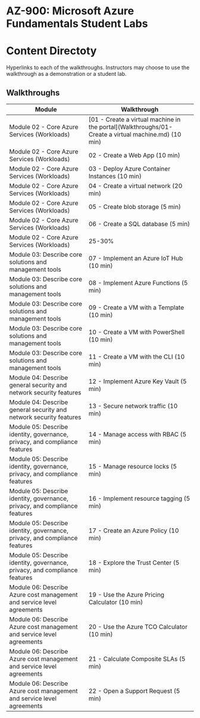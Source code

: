 # AZ-900: Microsoft Azure Fundamentals Student Labs


# Content Directoty
Hyperlinks to each of the walkthroughs. Instructors may choose to use the walkthrough as a demonstration or a student lab.


## Walkthroughs

| Module | Walkthrough |
| --- | --- |
| Module 02 - Core Azure Services (Workloads) | [01 - Create a virtual machine in the portal](Walkthroughs/01-Create a virtual machine.md) (10 min) |
| Module 02 - Core Azure Services (Workloads) | 02 - Create a Web App (10 min) |
| Module 02 - Core Azure Services (Workloads) | 03 - Deploy Azure Container Instances (10 min) | 
| Module 02 - Core Azure Services (Workloads) | 04 - Create a virtual network (20 min) |
| Module 02 - Core Azure Services (Workloads) | 05 - Create blob storage (5 min) |
| Module 02 - Core Azure Services (Workloads) | 06 - Create a SQL database (5 min) | 
| Module 02 - Core Azure Services (Workloads) | 25-30% |
| Module 03: Describe core solutions and management tools | 07 - Implement an Azure IoT Hub (10 min) |
| Module 03: Describe core solutions and management tools | 08 - Implement Azure Functions (5 min) | 
| Module 03: Describe core solutions and management tools | 09 - Create a VM with a Template (10 min) |
| Module 03: Describe core solutions and management tools | 10 - Create a VM with PowerShell (10 min) |
| Module 03: Describe core solutions and management tools | 11 - Create a VM with the CLI (10 min) | 
| Module 04: Describe general security and network security features | 12 - Implement Azure Key Vault (5 min) |
| Module 04: Describe general security and network security features | 13 - Secure network traffic (10 min) | 
| Module 05: Describe identity, governance, privacy, and compliance features | 14 - Manage access with RBAC (5 min) |
| Module 05: Describe identity, governance, privacy, and compliance features | 15 - Manage resource locks (5 min) |
| Module 05: Describe identity, governance, privacy, and compliance features | 16 - Implement resource tagging (5 min) | 
| Module 05: Describe identity, governance, privacy, and compliance features | 17 - Create an Azure Policy (10 min) |
| Module 05: Describe identity, governance, privacy, and compliance features | 18 - Explore the Trust Center (5 min) | 
| Module 06: Describe Azure cost management and service level agreements | 19 - Use the Azure Pricing Calculator (10 min) |
| Module 06: Describe Azure cost management and service level agreements | 20 - Use the Azure TCO Calculator (10 min) | 
| Module 06: Describe Azure cost management and service level agreements | 21 - Calculate Composite SLAs (5 min) |
| Module 06: Describe Azure cost management and service level agreements | 22 - Open a Support Request (5 min) | 
